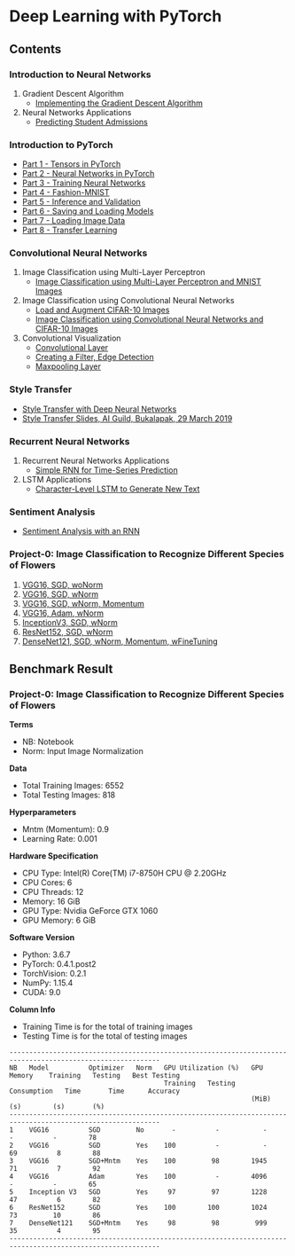 # Deep Learning with PyTorch

## Contents

### Introduction to Neural Networks
1. Gradient Descent Algorithm
   - [Implementing the Gradient Descent Algorithm](https://github.com/ekaakurniawan/Deep-Learning-with-PyTorch/blob/master/intro-neural-networks/gradient-descent/GradientDescent.ipynb)
2. Neural Networks Applications
   - [Predicting Student Admissions](https://github.com/ekaakurniawan/Deep-Learning-with-PyTorch/blob/master/intro-neural-networks/student-admissions/StudentAdmissions.ipynb)

### Introduction to PyTorch
- [Part 1 - Tensors in PyTorch](https://github.com/ekaakurniawan/Deep-Learning-with-PyTorch/blob/master/intro-to-pytorch/Part%201%20-%20Tensors%20in%20PyTorch%20(Exercises).ipynb)
- [Part 2 - Neural Networks in PyTorch](https://github.com/ekaakurniawan/Deep-Learning-with-PyTorch/blob/master/intro-to-pytorch/Part%202%20-%20Neural%20Networks%20in%20PyTorch%20(Exercises).ipynb)
- [Part 3 - Training Neural Networks](https://github.com/ekaakurniawan/Deep-Learning-with-PyTorch/blob/master/intro-to-pytorch/Part%203%20-%20Training%20Neural%20Networks%20(Exercises).ipynb)
- [Part 4 - Fashion-MNIST](https://github.com/ekaakurniawan/Deep-Learning-with-PyTorch/blob/master/intro-to-pytorch/Part%204%20-%20Fashion-MNIST%20(Exercises).ipynb)
- [Part 5 - Inference and Validation](https://github.com/ekaakurniawan/Deep-Learning-with-PyTorch/blob/master/intro-to-pytorch/Part%205%20-%20Inference%20and%20Validation%20(Exercises).ipynb)
- [Part 6 - Saving and Loading Models](https://github.com/ekaakurniawan/Deep-Learning-with-PyTorch/blob/master/intro-to-pytorch/Part%206%20-%20Saving%20and%20Loading%20Models.ipynb)
- [Part 7 - Loading Image Data](https://github.com/ekaakurniawan/Deep-Learning-with-PyTorch/blob/master/intro-to-pytorch/Part%207%20-%20Loading%20Image%20Data%20(Exercises).ipynb)
- [Part 8 - Transfer Learning](https://github.com/ekaakurniawan/Deep-Learning-with-PyTorch/blob/master/intro-to-pytorch/Part%208%20-%20Transfer%20Learning%20(Exercises).ipynb)

### Convolutional Neural Networks
1. Image Classification using Multi-Layer Perceptron
   - [Image Classification using Multi-Layer Perceptron and MNIST Images](https://github.com/ekaakurniawan/Deep-Learning-with-PyTorch/blob/master/convolutional-neural-networks/mnist-mlp/mnist_mlp_exercise.ipynb)
2. Image Classification using Convolutional Neural Networks
   - [Load and Augment CIFAR-10 Images](https://github.com/ekaakurniawan/Deep-Learning-with-PyTorch/blob/master/convolutional-neural-networks/cifar-cnn/cifar10_cnn_augmentation.ipynb)
   - [Image Classification using Convolutional Neural Networks and CIFAR-10 Images](https://github.com/ekaakurniawan/Deep-Learning-with-PyTorch/blob/master/convolutional-neural-networks/cifar-cnn/model_augmented.pt)
3. Convolutional Visualization
   - [Convolutional Layer](https://github.com/ekaakurniawan/Deep-Learning-with-PyTorch/blob/master/convolutional-neural-networks/conv-visualization/conv_visualization.ipynb)
   - [Creating a Filter, Edge Detection](https://github.com/ekaakurniawan/Deep-Learning-with-PyTorch/blob/master/convolutional-neural-networks/conv-visualization/custom_filters.ipynb)
   - [Maxpooling Layer](https://github.com/ekaakurniawan/Deep-Learning-with-PyTorch/blob/master/convolutional-neural-networks/conv-visualization/maxpooling_visualization.ipynb)

### Style Transfer
- [Style Transfer with Deep Neural Networks](https://github.com/ekaakurniawan/Deep-Learning-with-PyTorch/blob/master/style-transfer/Style_Transfer_Exercise.ipynb)
- [Style Transfer Slides, AI Guild, Bukalapak, 29 March 2019](./slides/DL-Style-Transfer-Slides.pdf)

### Recurrent Neural Networks
1. Recurrent Neural Networks Applications
   - [Simple RNN for Time-Series Prediction](https://github.com/ekaakurniawan/Deep-Learning-with-PyTorch/blob/master/recurrent-neural-networks/time-series/Simple_RNN.ipynb)
2. LSTM Applications
   - [Character-Level LSTM to Generate New Text](https://github.com/ekaakurniawan/Deep-Learning-with-PyTorch/blob/master/recurrent-neural-networks/char-rnn/Character_Level_RNN_Exercise.ipynb)

### Sentiment Analysis
- [Sentiment Analysis with an RNN](https://github.com/ekaakurniawan/Deep-Learning-with-PyTorch/blob/master/sentiment-rnn/Sentiment_RNN_Exercise.ipynb)

### Project-0: Image Classification to Recognize Different Species of Flowers
1. [VGG16, SGD, woNorm](https://github.com/ekaakurniawan/Deep-Learning-with-PyTorch/blob/master/project-0/1_vgg16_sgd_woNorm/Image%20Classifier%20Project.ipynb)
2. [VGG16, SGD, wNorm](https://github.com/ekaakurniawan/Deep-Learning-with-PyTorch/blob/master/project-0/2_vgg16_sgd_wNorm/Image%20Classifier%20Project.ipynb)
3. [VGG16, SGD, wNorm, Momentum](https://github.com/ekaakurniawan/Deep-Learning-with-PyTorch/blob/master/project-0/3_vgg16_sgd_wNorm_momentum/Image%20Classifier%20Project.ipynb)
4. [VGG16, Adam, wNorm](https://github.com/ekaakurniawan/Deep-Learning-with-PyTorch/blob/master/project-0/4_vgg16_adam_wNorm/Image%20Classifier%20Project.ipynb)
5. [InceptionV3, SGD, wNorm](https://github.com/ekaakurniawan/Deep-Learning-with-PyTorch/blob/master/project-0/5_inceptionV3_sgd_wNorm/Image%20Classifier%20Project.ipynb)
6. [ResNet152, SGD, wNorm](https://github.com/ekaakurniawan/Deep-Learning-with-PyTorch/blob/master/project-0/6_resnet152_sgd_wNorm/Image%20Classifier%20Project.ipynb)
7. [DenseNet121, SGD, wNorm, Momentum, wFineTuning](https://github.com/ekaakurniawan/Deep-Learning-with-PyTorch/blob/master/project-0/7_train_densenet121_sgd_wNorm_momentum_contGrad_predNoRand/Image%20Classifier%20Project.ipynb)


## Benchmark Result

### Project-0: Image Classification to Recognize Different Species of Flowers
__Terms__
 - NB: Notebook
 - Norm: Input Image Normalization

__Data__
 - Total Training Images: 6552
 - Total Testing Images: 818

__Hyperparameters__
 - Mntm (Momentum): 0.9
 - Learning Rate: 0.001
 
__Hardware Specification__
 - CPU Type: Intel(R) Core(TM) i7-8750H CPU @ 2.20GHz
 - CPU Cores: 6
 - CPU Threads: 12
 - Memory: 16 GiB
 - GPU Type: Nvidia GeForce GTX 1060
 - GPU Memory: 6 GiB
 
__Software Version__
 - Python: 3.6.7
 - PyTorch: 0.4.1.post2
 - TorchVision: 0.2.1
 - NumPy: 1.15.4
 - CUDA: 9.0

__Column Info__
  - Training Time is for the total of training images
  - Testing Time is for the total of testing images

```
------------------------------------------------------------------------------------------------------------
NB   Model          Optimizer   Norm   GPU Utilization (%)   GPU Memory    Training   Testing   Best Testing
                                       Training   Testing    Consumption   Time       Time      Accuracy
                                                             (MiB)         (s)        (s)       (%)
------------------------------------------------------------------------------------------------------------
1    VGG16          SGD         No       -          -           -           -          -        78
2    VGG16          SGD         Yes    100          -           -          69          8        88
3    VGG16          SGD+Mntm    Yes    100         98        1945          71          7        92
4    VGG16          Adam        Yes    100          -        4096           -          -        65
5    Inception V3   SGD         Yes     97         97        1228          47          6        82
6    ResNet152      SGD         Yes    100        100        1024          73         10        86
7    DenseNet121    SGD+Mntm    Yes     98         98         999          35          4        95
------------------------------------------------------------------------------------------------------------
```
